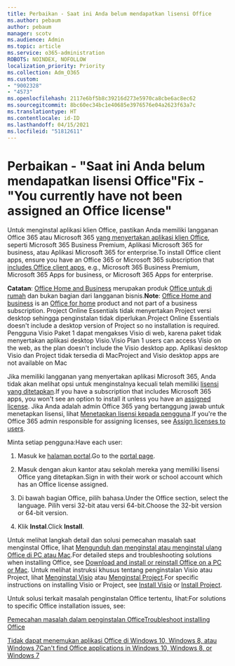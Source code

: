 ```yaml
---
title: Perbaikan - Saat ini Anda belum mendapatkan lisensi Office
ms.author: pebaum
author: pebaum
manager: scotv
ms.audience: Admin
ms.topic: article
ms.service: o365-administration
ROBOTS: NOINDEX, NOFOLLOW
localization_priority: Priority
ms.collection: Adm_O365
ms.custom:
- "9002328"
- "4573"
ms.openlocfilehash: 2117e6bf5b8c39216d273e5970ca8cbe6ac8ec62
ms.sourcegitcommit: 8bc60ec34bc1e40685e3976576e04a2623f63a7c
ms.translationtype: HT
ms.contentlocale: id-ID
ms.lasthandoff: 04/15/2021
ms.locfileid: "51812611"
---
```

# <a name="fix---you-currently-have-not-been-assigned-an-office-license"></a><span data-ttu-id="d70aa-102">Perbaikan - "Saat ini Anda belum mendapatkan lisensi Office"</span><span class="sxs-lookup"><span data-stu-id="d70aa-102">Fix - "You currently have not been assigned an Office license"</span></span>

<span data-ttu-id="d70aa-103">Untuk menginstal aplikasi klien Office, pastikan Anda memiliki langganan Office 365 atau Microsoft 365 [yang menyertakan aplikasi klien Office](https://support.office.com/article/office-for-home-and-office-for-business-plans-28cbc8cf-1332-4f04-9123-9b660abb629e), seperti Microsoft 365 Business Premium, Aplikasi Microsoft 365 for business, atau Aplikasi Microsoft 365 for enterprise.</span><span class="sxs-lookup"><span data-stu-id="d70aa-103">To install Office client apps, ensure you have an Office 365 or Microsoft 365 subscription that [includes Office client apps](https://support.office.com/article/office-for-home-and-office-for-business-plans-28cbc8cf-1332-4f04-9123-9b660abb629e), e.g., Microsoft 365 Business Premium, Microsoft 365 Apps for business, or Microsoft 365 Apps for enterprise.</span></span>

<span data-ttu-id="d70aa-104">**Catatan**: [Office Home and Business](https://support.microsoft.com/office/office-for-home-and-office-for-business-plans-28cbc8cf-1332-4f04-9123-9b660abb629e) merupakan produk [Office untuk di rumah](https://support.office.com/article/28cbc8cf-1332-4f04-9123-9b660abb629e?wt.mc_id=Alchemy_ClientDIA) dan bukan bagian dari langganan bisnis.</span><span class="sxs-lookup"><span data-stu-id="d70aa-104">**Note**: [Office Home and business](https://support.microsoft.com/office/office-for-home-and-office-for-business-plans-28cbc8cf-1332-4f04-9123-9b660abb629e) is an [Office for home](https://support.office.com/article/28cbc8cf-1332-4f04-9123-9b660abb629e?wt.mc_id=Alchemy_ClientDIA) product and not part of a business subscription.</span></span> <span data-ttu-id="d70aa-105">Project Online Essentials tidak menyertakan Project versi desktop sehingga penginstalan tidak diperlukan.</span><span class="sxs-lookup"><span data-stu-id="d70aa-105">Project Online Essentials doesn't include a desktop version of Project so no installation is required.</span></span> <span data-ttu-id="d70aa-106">Pengguna Visio Paket 1 dapat mengakses Visio di web, karena paket tidak menyertakan aplikasi desktop Visio.</span><span class="sxs-lookup"><span data-stu-id="d70aa-106">Visio Plan 1 users can access Visio on the web, as the plan doesn't include the Visio desktop app.</span></span> <span data-ttu-id="d70aa-107">Aplikasi desktop Visio dan Project tidak tersedia di Mac</span><span class="sxs-lookup"><span data-stu-id="d70aa-107">Project and Visio desktop apps are not available on Mac</span></span>

<span data-ttu-id="d70aa-108">Jika memiliki langganan yang menyertakan aplikasi Microsoft 365, Anda tidak akan melihat opsi untuk menginstalnya kecuali telah memiliki [lisensi yang ditetapkan](https://support.office.com/article/what-office-365-business-product-or-license-do-i-have-f8ab5e25-bf3f-4a47-b264-174b1ee925fd?wt.mc_id=scl_installoffice_home).</span><span class="sxs-lookup"><span data-stu-id="d70aa-108">If you have a subscription that includes Microsoft 365 apps, you won't see an option to install it unless you have an [assigned license](https://support.office.com/article/what-office-365-business-product-or-license-do-i-have-f8ab5e25-bf3f-4a47-b264-174b1ee925fd?wt.mc_id=scl_installoffice_home).</span></span> <span data-ttu-id="d70aa-109">Jika Anda adalah admin Office 365 yang bertanggung jawab untuk menetapkan lisensi, lihat [Menetapkan lisensi kepada pengguna](https://support.office.com/article/assign-licenses-to-users-in-office-365-for-business-997596b5-4173-4627-b915-36abac6786dc?wt.mc_id=scl_installoffice_home).</span><span class="sxs-lookup"><span data-stu-id="d70aa-109">If you're the Office 365 admin responsible for assigning licenses, see [Assign licenses to users](https://support.office.com/article/assign-licenses-to-users-in-office-365-for-business-997596b5-4173-4627-b915-36abac6786dc?wt.mc_id=scl_installoffice_home).</span></span>

<span data-ttu-id="d70aa-110">Minta setiap pengguna:</span><span class="sxs-lookup"><span data-stu-id="d70aa-110">Have each user:</span></span>

1. <span data-ttu-id="d70aa-111">Masuk ke [halaman portal](https://portal.office.com/OLS/MySoftware.aspx).</span><span class="sxs-lookup"><span data-stu-id="d70aa-111">Go to the [portal page](https://portal.office.com/OLS/MySoftware.aspx).</span></span>

2. <span data-ttu-id="d70aa-112">Masuk dengan akun kantor atau sekolah mereka yang memiliki lisensi Office yang ditetapkan.</span><span class="sxs-lookup"><span data-stu-id="d70aa-112">Sign in with their work or school account which has an Office license assigned.</span></span>

3. <span data-ttu-id="d70aa-113">Di bawah bagian Office, pilih bahasa.</span><span class="sxs-lookup"><span data-stu-id="d70aa-113">Under the Office section, select the language.</span></span> <span data-ttu-id="d70aa-114">Pilih versi 32-bit atau versi 64-bit.</span><span class="sxs-lookup"><span data-stu-id="d70aa-114">Choose the 32-bit version or 64-bit version.</span></span>

4. <span data-ttu-id="d70aa-115">Klik **Instal**.</span><span class="sxs-lookup"><span data-stu-id="d70aa-115">Click **Install**.</span></span>

<span data-ttu-id="d70aa-116">Untuk melihat langkah detail dan solusi pemecahan masalah saat menginstal Office, lihat [Mengunduh dan menginstal atau menginstal ulang Office di PC atau Mac](https://support.office.com/article/4414eaaf-0478-48be-9c42-23adc4716658?wt.mc_id=Alchemy_ClientDIA).</span><span class="sxs-lookup"><span data-stu-id="d70aa-116">For detailed steps and troubleshooting solutions when installing Office, see [Download and install or reinstall Office on a PC or Mac](https://support.office.com/article/4414eaaf-0478-48be-9c42-23adc4716658?wt.mc_id=Alchemy_ClientDIA).</span></span> <span data-ttu-id="d70aa-117">Untuk melihat instruksi khusus tentang penginstalan Visio atau Project, lihat [Menginstal Visio](https://support.office.com/article/f98f21e3-aa02-4827-9167-ddab5b025710) atau [Menginstal Project](https://support.office.com/article/7059249b-d9fe-4d61-ab96-5c5bf435f281).</span><span class="sxs-lookup"><span data-stu-id="d70aa-117">For specific instructions on installing Visio or Project, see [Install Visio](https://support.office.com/article/f98f21e3-aa02-4827-9167-ddab5b025710) or [Install Project](https://support.office.com/article/7059249b-d9fe-4d61-ab96-5c5bf435f281).</span></span>

<span data-ttu-id="d70aa-118">Untuk solusi terkait masalah penginstalan Office tertentu, lihat:</span><span class="sxs-lookup"><span data-stu-id="d70aa-118">For solutions to specific Office installation issues, see:</span></span>

[<span data-ttu-id="d70aa-119">Pemecahan masalah dalam penginstalan Office</span><span class="sxs-lookup"><span data-stu-id="d70aa-119">Troubleshoot installing Office</span></span>](https://support.office.com/article/35ff2def-e0b2-4dac-9784-4cf212c1f6c2#BKMK_ErrorMessages)

[<span data-ttu-id="d70aa-120">Tidak dapat menemukan aplikasi Office di Windows 10, Windows 8, atau Windows 7</span><span class="sxs-lookup"><span data-stu-id="d70aa-120">Can't find Office applications in Windows 10, Windows 8, or Windows 7</span></span>](https://support.office.com/article/can-t-find-office-applications-in-windows-10-windows-8-or-windows-7-907ce545-6ae8-459b-8d9d-de6764a635d6)
